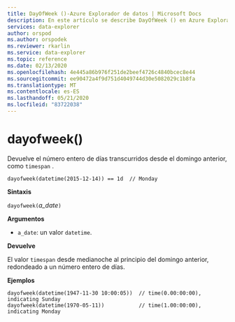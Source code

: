 ```yaml
---
title: DayOfWeek ()-Azure Explorador de datos | Microsoft Docs
description: En este artículo se describe DayOfWeek () en Azure Explorador de datos.
services: data-explorer
author: orspod
ms.author: orspodek
ms.reviewer: rkarlin
ms.service: data-explorer
ms.topic: reference
ms.date: 02/13/2020
ms.openlocfilehash: 4e445a86b976f251de2beef4726c4840bcec8e44
ms.sourcegitcommit: ee90472a4f9d751d4049744d30e5082029c1b8fa
ms.translationtype: MT
ms.contentlocale: es-ES
ms.lasthandoff: 05/21/2020
ms.locfileid: "83722038"
---
```

# <a name="dayofweek"></a>dayofweek()

Devuelve el número entero de días transcurridos desde el domingo anterior, como `timespan` .

```kusto
dayofweek(datetime(2015-12-14)) == 1d  // Monday
```

**Sintaxis**

`dayofweek(`*a_date*`)`

**Argumentos**

* `a_date`: un valor `datetime`.

**Devuelve**

El valor `timespan` desde medianoche al principio del domingo anterior, redondeado a un número entero de días.

**Ejemplos**

```kusto
dayofweek(datetime(1947-11-30 10:00:05))  // time(0.00:00:00), indicating Sunday
dayofweek(datetime(1970-05-11))           // time(1.00:00:00), indicating Monday
```
